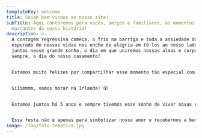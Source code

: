 ```yaml
---
templateKey: welcome
title: Sejam bem vindos ao nosso site!
subTitle: Aqui contaremos para vocês, amigos e familiares, os momentos mais
  marcantes da nossa história!
description: >-
  A contagem regressiva começa, o frio na barriga e toda a ansiedade do dia mais
  esperado de nossas vidas nos enche de alegria em tê-los ao nosso lado. Vamos
  juntos nesse grande sonho, o dia em que uniremos nossas almas e corpos para
  sempre, o dia do nosso casamento!


  Estamos muito felizes por compartilhar esse momento tão especial com quem amamos. Este dia representa o início de uma nova jornada e a concretização de um sonho: seguir juntos uma nova vida em outro país! 👫🏻✈️


  Siiimmmm, vamos morar na Irlanda! 😲 


  Estamos juntos há 5 anos e sempre tivemos esse sonho de viver novas experiências, de conhecer novas culturas, lugares, pessoas e de quem sabe conhecer o mundo. Sentimos que esse momento chegou e estamos prontos para viver essas novas experiências.


  Essa festa não é apenas para simbolizar nosso amor e recebermos a benção do padre, também vale como uma despedida! Afinal, exatos 1 mês depois, estaremos embarcando para Dublin! 🧳✈️
image: /img/foto-tematica.jpg
---
```


